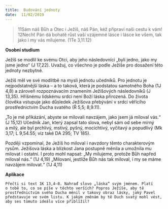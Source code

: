 ```yaml
---
title:  Budování jednoty
date:  11/02/2019
---
```


> <p></p>
> 11Sám náš Bůh a Otec i Ježíš, náš Pán, kéž připraví naši cestu k vám! 12Nechť Pán dá bohatě růst vaší vzájemné lásce i lásce ke všem, tak jako i my vás milujeme. (1Te 3,11.12)

**Osobní studium**

Ježíš se modlil ke svému Otci, aby jeho následovníci „byli jedno, jako my jsme jedno“ (J 17,22). Uvažuj, co všechno je podle Ježíše pro dosažení této jednoty nezbytné.

Ježíš měl ve své modlitbě na mysli jednotu učedníků. Pro jednotu je nejpodstatnější láska – a to taková, která je podstatou samotného Boha (1J 4,8) a zároveň rozpoznávacím znamením Ježíšových následovníků (J 13,35). Hříšnému lidskému srdci není Boží láska přirozená. Do života člověka vstupuje jako důsledek Ježíšova přebývání v srdci věřícího prostřednictvím Ducha svatého (Ř 5,5; 8,9.11).

„To je mé přikázání, abyste se milovali navzájem, jako jsem já miloval vás.“ (J 15,12) Učedník Jan, který zapsal tato slova, nebyl sám od sebe mírný a milý, ale byl prchlivý, mstivý, pyšný, mocichtivý, vyčítavý a popudlivý (Mk 3,17; L 9,54.55; viz také DA 295; TV 185).

Později vzpomínal, že Ježíš ho miloval i navzdory těmto charakterovým rysům. Ježíšova láska a blízkost Jana postupně měnila a umožnila mu milovat i ostatní. I proto mohl napsat: „My milujeme, protože Bůh napřed miloval nás.“ (1J 4,19) „Milovaní, jestliže Bůh nás tak miloval, i my se máme navzájem milovat.“ (1J 4,11)

**Aplikace**

`Přečti si text 1K 13,4–8. Nahraď slovo „láska“ svým jménem. Platí o tobě to, co se píše v těchto verších? Popros Ježíše, aby tě prostřednictvím svého Ducha měnil v takový obraz lásky, jaký Pavel představuje ve svém listu. K jakým změnám by tě Duch svatý mohl vést, aby ses tomuto ideálu více přiblížil?`